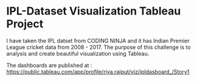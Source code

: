 # IPL-Dataset Visualization Tableau Project

I have taken the IPL datset from CODING NINJA and it has Indian Premier League cricket data from 2008 - 2017. The purpose of this challenge is to analysis and create beautiful visualization using Tableau.

The dashboards are published at : https://public.tableau.com/app/profile/riya.rajput/viz/ipldasboard_/Story1

